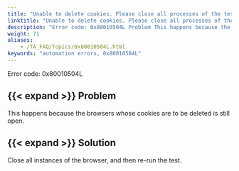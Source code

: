 ```yaml
--- 
title: "Unable to delete cookies. Please close all processes of the test browser and try again."
linktitle: "Unable to delete cookies. Please close all processes of the test browser and try again."
description: "Error code: 0x80010504L Problem This happens because the browsers whose cookies are to be deleted is still open. Solution Close all instances of the browser, and then re-run the test."
weight: 71
aliases: 
    - /TA_FAQ/Topics/0x80010504L.html
keywords: "automation errors, 0x80010504L"
---
```


Error code: 0x80010504L

## {{< expand >}} Problem

This happens because the browsers whose cookies are to be deleted is still open.

## {{< expand >}} Solution

Close all instances of the browser, and then re-run the test.




